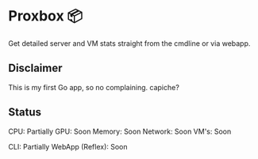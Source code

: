 # Proxbox 📦
Get detailed server and VM stats straight from the cmdline or via webapp.


## Disclaimer

This is my first Go app, so no complaining. capiche?



## Status
CPU: Partially
GPU: Soon
Memory: Soon
Network: Soon
VM's: Soon

CLI: Partially
WebApp (Reflex): Soon

